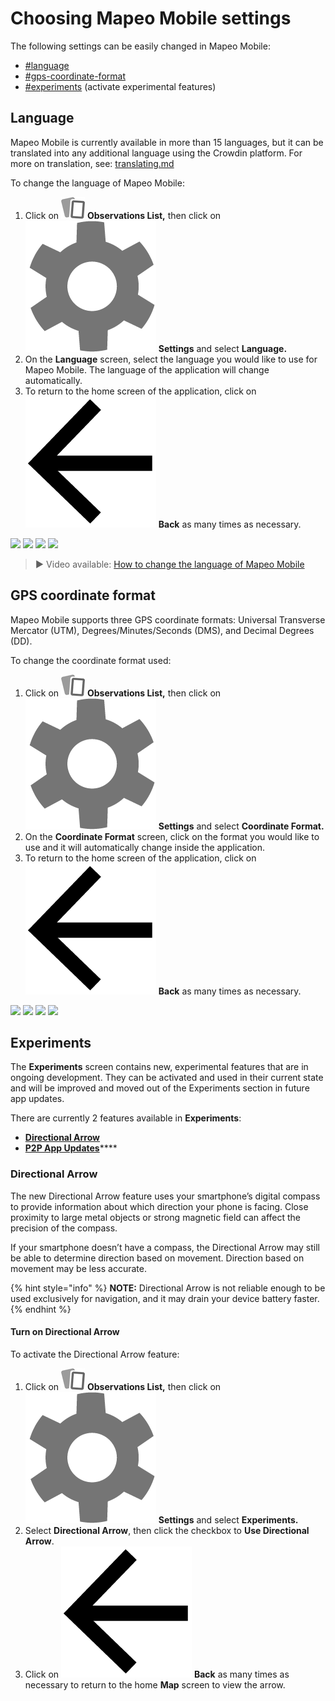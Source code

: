 # Choosing Mapeo Mobile settings

The following settings can be easily changed in Mapeo Mobile:

* [#language](app-settings.md#language "mention")
* [#gps-coordinate-format](app-settings.md#gps-coordinate-format "mention")
* [#experiments](app-settings.md#experiments "mention") (activate experimental features)

## Language

Mapeo Mobile is currently available in more than 15 languages, but it can be translated into any additional language using the Crowdin platform. For more on translation, see: [translating.md](../customization-options/translating.md "mention")

To change the language of Mapeo Mobile:

1. Click on <img src="../../.gitbook/assets/app icons_observation-list_35px.png" alt="" data-size="line"> **Observations List,** then click on <img src="../../.gitbook/assets/app_icons_Settings.png" alt="" data-size="line"> **Settings** and select **Language.**
2. On the **Language** screen, select the language you would like to use for Mapeo Mobile. The language of the application will change automatically.
3. To return to the home screen of the application, click on <img src="../../.gitbook/assets/app_icons_back_arrow.png" alt="" data-size="line"> **Back** as many times as necessary.

![](../../.gitbook/assets/Homescreen-Observations\_list\_button.jpg) ![](../../.gitbook/assets/Mm\_Observations\_list\_screen\_settings\_button.jpg) ![](../../.gitbook/assets/Mm\_Settings\_screen\_select\_Language.jpg) ![](../../.gitbook/assets/Mm\_language\_screen.jpg)

> **▶** Video available: [How to change the language of Mapeo Mobile](https://www.youtube.com/watch?v=-hhrbi\_dvGU\&list=PLI10lL3Yr-k2MUMquVTaQxZoiQqfT\_eID\&index=5\&t=31s)

## GPS coordinate format

Mapeo Mobile supports three GPS coordinate formats: Universal Transverse Mercator (UTM), Degrees/Minutes/Seconds (DMS), and Decimal Degrees (DD).

To change the coordinate format used:

1. Click on <img src="../../.gitbook/assets/app icons_observation-list_35px.png" alt="" data-size="line"> **Observations List,** then click on <img src="../../.gitbook/assets/app_icons_Settings.png" alt="" data-size="line"> **Settings** and select **Coordinate Format.**
2. On the **Coordinate Format** screen, click on the format you would like to use and it will automatically change inside the application.
3. To return to the home screen of the application, click on <img src="../../.gitbook/assets/app_icons_back_arrow.png" alt="" data-size="line"> **Back** as many times as necessary.

![](../../.gitbook/assets/Homescreen-Observations\_list\_button.jpg) ![](../../.gitbook/assets/Mm\_Observations\_list\_screen\_settings\_button.jpg) ![](../../.gitbook/assets/Mm\_Settings\_screen\_select\_Coordinate\_format.jpg) ![](../../.gitbook/assets/Mm\_Coordinate\_Format\_screen\_no\_callout.jpg)

## Experiments

The **Experiments** screen contains new, experimental features that are in ongoing development. They can be activated and used in their current state and will be improved and moved out of the Experiments section in future app updates.

There are currently 2 features available in **Experiments**:

* ****[**Directional Arrow**](app-settings.md#directional-arrow)****
* [**P2P App Updates**](updating-mapeo-mobile.md#updating-mapeo-mobile-via-p2p-peer-to-peer-app-updates)****

### Directional Arrow

The new Directional Arrow feature uses your smartphone’s digital compass to provide information about which direction your phone is facing. Close proximity to large metal objects or strong magnetic field can affect the precision of the compass.

If your smartphone doesn’t have a compass, the Directional Arrow may still be able to determine direction based on movement. Direction based on movement may be less accurate.

{% hint style="info" %}
**NOTE:** Directional Arrow is not reliable enough to be used exclusively for navigation, and it may drain your device battery faster.
{% endhint %}

#### Turn on Directional Arrow

To activate the Directional Arrow feature:

1. Click on <img src="../../.gitbook/assets/app icons_observation-list_35px.png" alt="" data-size="line"> **Observations List,** then click on <img src="../../.gitbook/assets/app_icons_Settings.png" alt="" data-size="line"> **Settings** and select **Experiments.**
2. Select **Directional Arrow**, then click the checkbox to **Use Directional Arrow**.
3. Click on <img src="../../.gitbook/assets/app_icons_back_arrow.png" alt="" data-size="line"> **Back** as many times as necessary to return to the home **Map** screen to view the arrow.
